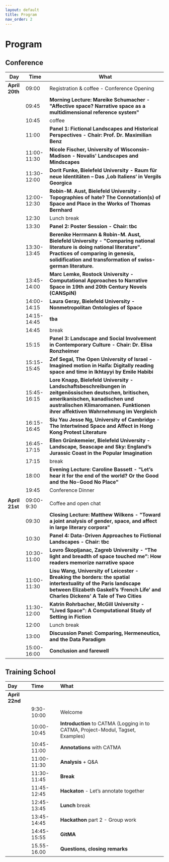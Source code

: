 ```yaml
---
layout: default
title: Program
nav_order: 2
---
```


# Program

## Conference

| Day        | Time        | What                                                                                                                                                                                                                        |
| ---------- | ----------- | --------------------------------------------------------------------------------------------------------------------------------------------------------------------------------------------------------------------------- |
| **April 20th** | 09:00       | Registration & coffee - Conference Opening                                                                                                                                                                                  |
|            | 09:45       | **Morning Lecture: Mareike Schumacher \- "Affective space? Narrative space as a multidimensional reference system"**                                                                                                            |
|            | 10:45       | coffee                                                                                                                                                                                                                      |
|            | 11:00       | **Panel 1: Fictional Landscapes and Historical Perspectives - Chair: Prof. Dr. Maximilian Benz**                                                                                                                                |
|            | 11:00-11:30 | **Nicole Fischer, University of Wisconsin-Madison - Novalis' Landscapes and Mindscapes**                                                                                                                                         |
|            | 11:30-12:00 | **Dorit Funke, Bielefeld University - Raum für neue Identitäten – Das ‚Lob Italiens‘ in Vergils Georgica**                                                                                                                       |
|            | 12:00-12:30 | **Robin-M. Aust, Bielefeld University - Topographies of hate? The Connotation(s) of Space and Place in the Works of Thomas Bernhard**                                                                                            |
|            | 12:30       | Lunch break                                                                                                                                                                                                                 |
|            | 13:30       | **Panel 2: Poster Session - Chair: tbc**                                                                                                                                                                                        |
|            | 13:30-13:45 | **Berenike Herrmann & Robin-M. Aust, Bielefeld University - "Comparing national literature is doing national literature". Practices of comparing in genesis, solidification and transformation of swiss-german literature.**    |
|            | 13:45-14:00 | **Marc Lemke, Rostock University - Computational Approaches to Narrative Space in 19th and 20th Century Novels (CANSpiN)**                                                                                                     |
|            | 14:00-14:15 | **Laura Geray, Bielefeld University - Nonmetropolitan Ontologies of Space**                                                                                                                                                      |
|            | 14:15-14:45 | **tba**                                                                                                                                                                                                                         |
|            | 14:45       | break                                                                                                                                                                                                                       |
|            | 15:15       | **Panel 3: Landscape and Social Involvement in Contemporary Culture - Chair: Dr. Elisa Ronzheimer**                                                                                                                             |
|            | 15:15-15:45 | **Zef Segal, The Open University of Israel - Imagined motion in Haifa: Digitally reading space and time in Ikhtayyi by Emile Habibi**                                                                                            |
|            | 15:45-16:15 | **Lore Knapp, Bielefeld University - Landschaftsbeschreibungen in zeitgenössischen deutschen, britischen, amerikanischen, kanadischen und australischen Klimaromanen. Funktionen ihrer affektiven Wahrnehmung im Vergleich** |
|            | 16:15-16:45 | **Siu Yau Jesse Ng, University of Cambridge - The Intertwined Space and Affect in Hong Kong Protest Literature**                                                                                                                 |
|            | 16:45-17:15 | **Ellen Grünkemeier, Bielefeld University - Landscape, Seascape and Sky: England’s Jurassic Coast in the Popular Imagination**                                                                                                   |
|            | 17:15       | break                                                                                                                                                                                                                       |
|            | 18:00       | **Evening Lecture: Caroline Bassett - "Let’s hear it for the end of the world? Or the Good and the No-Good No Place"**                                                                                                          |
|            | 19:45       | Conference Dinner                                                                                                                                                                                                           |
|            |             |                                                                                                                                                                                                                             |
| **April 21st** | 09:00-9:30  | Coffee and open chat                                                                                                                                                                                                        |
|            | 09:30       | **Closing Lecture: Matthew Wilkens - "Toward a joint analysis of gender, space, and affect in large literary corpora"**                                                                                                         |
|            | 10:30       | **Panel 4: Data-Driven Approaches to Fictional Landscapes - Chair: tbc**                                                                                                                                                        |
|            | 10:30-11:00 | **Lovro Škopljanac, Zagreb University - “The light and breadth of space touched me”: How readers memorize narrative space**                                                                                                      |
|            | 11:00-11:30 | **Lisu Wang, University of Leicester - Breaking the borders: the spatial intertextuality of the Paris landscape between Elizabeth Gaskell’s ‘French Life’ and Charles Dickens’ A Tale of Two Cities**                            |
|            | 11:30-12:00 | **Katrin Rohrbacher, McGill University - "Lived Space": A Computational Study of Setting in Fiction**                                                                                                                            |
|            | 12:00       | Lunch break                                                                                                                                                                                                                 |
|            | 13:00       | **Discussion Panel: Comparing, Hermeneutics, and the Data Paradigm**                                                                                                                                                            |
|            | 15:00-16:00 | **Conclusion and farewell**                                                                                                            




## Training School

| Day       | Time | What                                     |
|:----------|:-----------|:-----------------------------------------|
| **April 22nd** | | |
| | 9:30-10:00 | Welcome |
| | 10:00-10:45 | **Introduction** to CATMA (Logging in to CATMA, Project-Modul, Tagset, Examples) |
| | 10:45-11:00 | **Annotations** with CATMA | 
| | 11:00-11:30 | **Analysis** + Q&A |
| | 11:30-11:45 | **Break** |
| | 11:45-12:45 | **Hackaton** - Let’s annotate together |
| | 12:45-13:45 | **Lunch** break |
| | 13:45-14:45 | **Hackathon** part 2 - Group work | 
| | 14:45-15:55 | **GitMA** |
| | 15.55-16.00 | **Questions, closing remarks** | 



